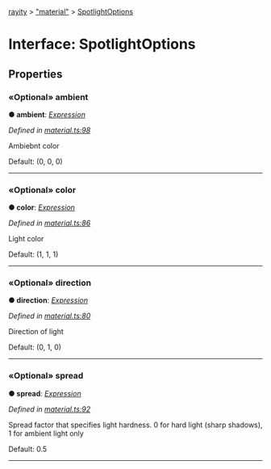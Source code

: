 [rayity](../README.md) > ["material"](../modules/_material_.md) > [SpotlightOptions](../interfaces/_material_.spotlightoptions.md)



# Interface: SpotlightOptions


## Properties
<a id="ambient"></a>

### «Optional» ambient

**●  ambient**:  *[Expression](_expression_.expression.md)* 

*Defined in [material.ts:98](https://github.com/gribbet/rayity/blob/master/src/material.ts#L98)*



Ambiebnt color

Default: (0, 0, 0)




___

<a id="color"></a>

### «Optional» color

**●  color**:  *[Expression](_expression_.expression.md)* 

*Defined in [material.ts:86](https://github.com/gribbet/rayity/blob/master/src/material.ts#L86)*



Light color

Default: (1, 1, 1)




___

<a id="direction"></a>

### «Optional» direction

**●  direction**:  *[Expression](_expression_.expression.md)* 

*Defined in [material.ts:80](https://github.com/gribbet/rayity/blob/master/src/material.ts#L80)*



Direction of light

Default: (0, 1, 0)




___

<a id="spread"></a>

### «Optional» spread

**●  spread**:  *[Expression](_expression_.expression.md)* 

*Defined in [material.ts:92](https://github.com/gribbet/rayity/blob/master/src/material.ts#L92)*



Spread factor that specifies light hardness. 0 for hard light (sharp shadows), 1 for ambient light only

Default: 0.5




___


